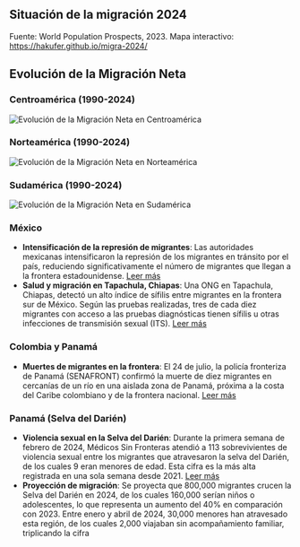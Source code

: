 ## Situación de la migración 2024

Fuente: World Population Prospects, 2023.
Mapa interactivo: https://hakufer.github.io/migra-2024/ 

## Evolución de la Migración Neta

### Centroamérica (1990-2024)
![Evolución de la Migración Neta en Centroamérica](evolucion_migracion_neta_centroamérica.png)

### Norteamérica (1990-2024)
![Evolución de la Migración Neta en Norteamérica](evolucion_migracion_neta_norteamérica.png)

### Sudamérica (1990-2024)
![Evolución de la Migración Neta en Sudamérica](evolucion_migracion_neta_sudamérica.png)


### México
- **Intensificación de la represión de migrantes**: Las autoridades mexicanas intensificaron la represión de los migrantes en tránsito por el país, reduciendo significativamente el número de migrantes que llegan a la frontera estadounidense. [Leer más](https://www.americasquarterly.org/article/has-the-central-american-migration-crisis-peaked/#:~:text=Even%20as%20more%20Nicaraguans%20flee%2C%20the%20epicenter%20of,as%20more%20people%20leave%20crisis-torn%20Venezuela%20and%20Ecuador)
- **Salud y migración en Tapachula, Chiapas**: Una ONG en Tapachula, Chiapas, detectó un alto índice de sífilis entre migrantes en la frontera sur de México. Según las pruebas realizadas, tres de cada diez migrantes con acceso a las pruebas diagnósticas tienen sífilis u otras infecciones de transmisión sexual (ITS). [Leer más](https://www.info7.mx/nacional/organizacion-detecta-alto-indice-de-sifilis-en-migrantes/4069012437)

### Colombia y Panamá
- **Muertes de migrantes en la frontera**: El 24 de julio, la policía fronteriza de Panamá (SENAFRONT) confirmó la muerte de diez migrantes en cercanías de un río en una aislada zona de Panamá, próxima a la costa del Caribe colombiano y de la frontera nacional. [Leer más](https://elpaisvallenato.com/diez-migrantes-murieron-ahogados-en-la-frontera-entre-colombia-y-panama/)

### Panamá (Selva del Darién)
- **Violencia sexual en la Selva del Darién**: Durante la primera semana de febrero de 2024, Médicos Sin Fronteras atendió a 113 sobrevivientes de violencia sexual entre los migrantes que atravesaron la selva del Darién, de los cuales 9 eran menores de edad. Esta cifra es la más alta registrada en una sola semana desde 2021. [Leer más](https://www.infobae.com/colombia/2024/02/25/el-darien-es-otro-epicentro-de-violencias-sexuales-se-registro-lacifra-mas-alta-desde-2021/)
- **Proyección de migración**: Se proyecta que 800,000 migrantes crucen la Selva del Darién en 2024, de los cuales 160,000 serían niños o adolescentes, lo que representa un aumento del 40% en comparación con 2023. Entre enero y abril de 2024, 30,000 menores han atravesado esta región, de los cuales 2,000 viajaban sin acompañamiento familiar, triplicando la cifra

